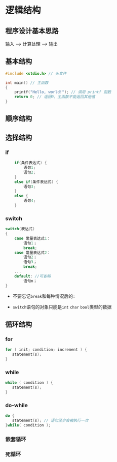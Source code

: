 # 逻辑结构
## 程序设计基本思路
输入 --> 计算处理 --> 输出  

## 基本结构
```cpp
#include <stdio.h> // 头文件

int main() // 主函数
{
    printf("Hello, world!"); // 调用 printf 函数
    return 0; // 返回0，主函数不能返回其他值
}
```
## 顺序结构
## 选择结构
### if
```cpp
    if(条件表达式) {
        语句1;
        语句2;
    }
    else if(条件表达式) {
        语句3;
    }
    else {
        语句4;
    }
```
### switch
```cpp
switch(表达式)
{
    case 常量表达式1：
        语句1；
        break;
    case 常量表达式2：
        语句2；
        语句3；
        break;
    ...
    default: //可省略
        语句n；
}
```

* 不要忘记```break```和每种情况后的```:```

* ```switch```语句的对象只能是```int``` ```char``` ```bool```类型的数据
## 循环结构
### for
```c
for ( init; condition; increment ) {
   statement(s);
}
```
### while
```c
while ( condition ) {
   statement(s);
}
```
### do-while
```c
do {
   statement(s); // 语句至少会被执行一次
}while( condition );
```

### 嵌套循环
### 死循环